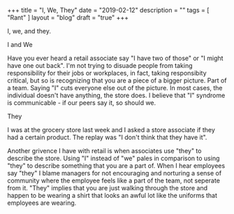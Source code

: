 +++
title = "I, We, They"
date = "2019-02-12"
description = ""
tags = [ "Rant" ]
layout = "blog"
draft = "true"
+++

I, we, and  they.

I and We

Have you ever heard a retail associate say "I have two of those" or "I might have one out back". I'm not trying to disuade people from taking responsibility for their jobs or workplaces, in fact, taking responsibity critical, but so is recognizing that you are a piece of a bigger picture. Part of a team. Saying "I" cuts everyone else out of the picture. In most cases, the individual doesn't have anything, the store does. I believe that "I" syndrome is communicable - if our peers say it, so should we.

They

I was at the grocery store last week and I asked a store associate if they had a certain product. The replay was "I don't think that they have it".

Another grivence I have with retail is when associates use "they" to describe the store. Using "I" instead of "we" pales in comparison to using "they" to describe something that you are a part of. When I hear employees say "they" I blame managers for not encouraging and norturing a sense of community where the employee feels like a part of the team, not seperate from it. "They" implies that you are just walking through the store and happen to be wearing a shirt that looks an awful lot like the uniforms that employees are wearing. 
